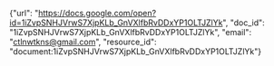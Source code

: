 {"url": "https://docs.google.com/open?id=1iZvpSNHJVrwS7XjpKLb_GnVXlfbRvDDxYP1OLTJZlYk", "doc_id": "1iZvpSNHJVrwS7XjpKLb_GnVXlfbRvDDxYP1OLTJZlYk", "email": "ctlnwtkns@gmail.com", "resource_id": "document:1iZvpSNHJVrwS7XjpKLb_GnVXlfbRvDDxYP1OLTJZlYk"}